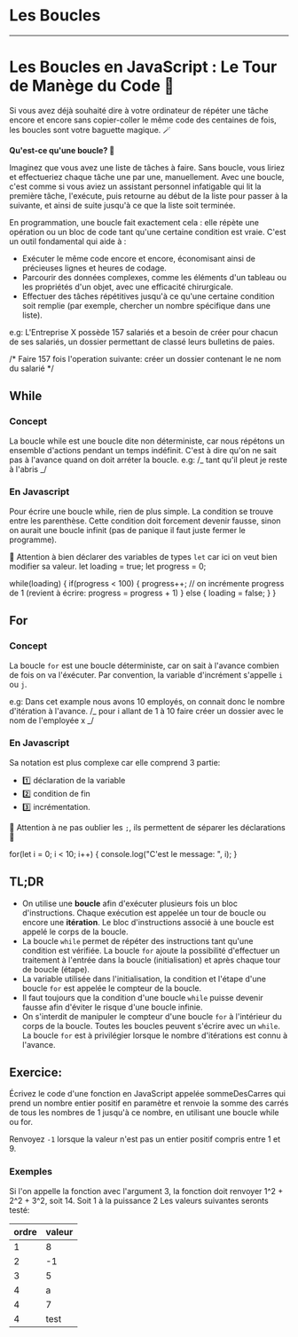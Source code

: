 # Les Boucles

---

# Les Boucles en JavaScript : Le Tour de Manège du Code 🎠

Si vous avez déjà souhaité dire à votre ordinateur de répéter une tâche encore et encore sans copier-coller le même code des centaines de fois, les boucles sont votre baguette magique. 🪄

**Qu'est-ce qu'une boucle? 🔄**

Imaginez que vous avez une liste de tâches à faire. Sans boucle, vous liriez et effectueriez chaque tâche une par une, manuellement. Avec une boucle, c'est comme si vous aviez un assistant personnel infatigable qui lit la première tâche, l'exécute, puis retourne au début de la liste pour passer à la suivante, et ainsi de suite jusqu'à ce que la liste soit terminée.

En programmation, une boucle fait exactement cela : elle répète une opération ou un bloc de code tant qu'une certaine condition est vraie. C'est un outil fondamental qui aide à :

- Exécuter le même code encore et encore, économisant ainsi de précieuses lignes et heures de codage.
- Parcourir des données complexes, comme les éléments d'un tableau ou les propriétés d'un objet, avec une efficacité chirurgicale.
- Effectuer des tâches répétitives jusqu'à ce qu'une certaine condition soit remplie (par exemple, chercher un nombre spécifique dans une liste).

e.g:
L'Entreprise X possède 157 salariés et a besoin de créer pour chacun de ses salariés, un dossier permettant de classé leurs bulletins de paies.

<SyntaxHighlighter language="javascript" style="materialDark">
/*
    Faire 157 fois l'operation suivante:
        créer un dossier contenant le ne nom du salarié
*/
</SyntaxHighlighter>

## While

### Concept

La boucle while est une boucle dite non déterministe, car nous répétons un ensemble d'actions pendant un temps indéfinit.
C'est à dire qu'on ne sait pas à l'avance quand on doit arréter la boucle.
e.g:
<SyntaxHighlighter language="javascript" style="materialDark">
/_
tant qu'il pleut
je reste à l'abris
_/
</SyntaxHighlighter>

### En Javascript

Pour écrire une boucle while, rien de plus simple.
La condition se trouve entre les parenthèse.
Cette condition doit forcement devenir fausse, sinon on aurait une boucle infinit (pas de panique il faut juste fermer le programme).

🚨 Attention à bien déclarer des variables de types `let` car ici on veut bien modifier sa valeur.
<SyntaxHighlighter language="javascript" style="materialDark">
let loading = true;
let progress = 0;

while(loading) {
if(progress < 100) {
progress++; // on incrémente progress de 1 (revient à écrire: progress = progress + 1)
} else {
loading = false;
}
}
</SyntaxHighlighter>

## For

### Concept

La boucle `for` est une boucle déterministe, car on sait à l'avance combien de fois on va l'éxécuter.
Par convention, la variable d'incrément s'appelle `i` ou `j`.

e.g: Dans cet example nous avons 10 employés, on connait donc le nombre d'itération à l'avance.
<SyntaxHighlighter language="javascript" style="materialDark">
/_
pour i allant de 1 à 10 faire
créer un dossier avec le nom de l'employée x
_/
</SyntaxHighlighter>

### En Javascript

Sa notation est plus complexe car elle comprend 3 partie:

- 1️⃣ déclaration de la variable
- 2️⃣ condition de fin
- 3️⃣ incrémentation.

🚨 Attention à ne pas oublier les `;`, ils permettent de séparer les déclarations 🚨

<SyntaxHighlighter language="javascript" style="materialDark">
    for(let i = 0; i < 10; i++) {
        console.log("C'est le message: ", i);
    }
</SyntaxHighlighter>

## TL;DR

- On utilise une **boucle** afin d'exécuter plusieurs fois un bloc d'instructions. Chaque exécution est appelée un tour de boucle ou encore une **itération**. Le bloc d'instructions associé à une boucle est appelé le corps de la boucle.
- La boucle `while` permet de répéter des instructions tant qu'une condition est vérifiée. La boucle `for` ajoute la possibilité d'effectuer un traitement à l'entrée dans la boucle (initialisation) et après chaque tour de boucle (étape).
- La variable utilisée dans l'initialisation, la condition et l'étape d'une boucle `for` est appelée le compteur de la boucle.
- Il faut toujours que la condition d'une boucle `while` puisse devenir fausse afin d'éviter le risque d'une boucle infinie.
- On s'interdit de manipuler le compteur d'une boucle `for` à l'intérieur du corps de la boucle. Toutes les boucles peuvent s'écrire avec un `while`. La boucle `for` est à privilégier lorsque le nombre d'itérations est connu à l'avance.

## Exercice:

Écrivez le code d'une fonction en JavaScript appelée sommeDesCarres qui prend un nombre entier positif en paramètre et renvoie la somme des carrés de tous les nombres de 1 jusqu'à ce nombre, en utilisant une boucle while ou for.

Renvoyez `-1` lorsque la valeur n'est pas un entier positif compris entre 1 et 9.

### Exemples

Si l'on appelle la fonction avec l'argument 3, la fonction doit renvoyer 1^2 + 2^2 + 3^2, soit 14.
Soit 1 à la puissance 2
Les valeurs suivantes seronts testé:

| ordre | valeur |
| ----- | ------ |
| 1     | 8      |
| 2     | -1     |
| 3     | 5      |
| 4     | a      |
| 4     | 7      |
| 4     | test   |
